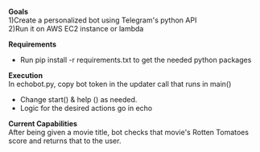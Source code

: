 **Goals**  
1)Create a personalized bot using Telegram's python API    
2)Run it on AWS EC2 instance or lambda


**Requirements**  
- Run pip install -r requirements.txt to get the needed python packages 


**Execution**  
 In echobot.py, copy bot token in the updater call that runs in main()
- Change start() & help () as needed.
- Logic for the desired actions go in echo

**Current Capabilities**   
After being given a movie title, bot checks that movie's Rotten Tomatoes
score and returns that to the user.



